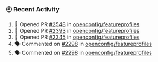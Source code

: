 ### 🕘 Recent Activity

<!--START_SECTION:activity-->
1. 💪 Opened PR [#2548](https://github.com/openconfig/featureprofiles/pull/2548) in [openconfig/featureprofiles](https://github.com/openconfig/featureprofiles)
2. 💪 Opened PR [#2393](https://github.com/openconfig/featureprofiles/pull/2393) in [openconfig/featureprofiles](https://github.com/openconfig/featureprofiles)
3. 💪 Opened PR [#2345](https://github.com/openconfig/featureprofiles/pull/2345) in [openconfig/featureprofiles](https://github.com/openconfig/featureprofiles)
4. 🗣 Commented on [#2298](https://github.com/openconfig/featureprofiles/pull/2298#issuecomment-1783727657) in [openconfig/featureprofiles](https://github.com/openconfig/featureprofiles)
5. 🗣 Commented on [#2298](https://github.com/openconfig/featureprofiles/pull/2298#issuecomment-1781187691) in [openconfig/featureprofiles](https://github.com/openconfig/featureprofiles)
<!--END_SECTION:activity-->
